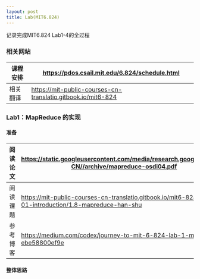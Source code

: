 ```yaml
---
layout: post
title: Lab(MIT6.824)
---
```


记录完成MIT6.824 Lab1-4的全过程
### 相关网站

| 课程安排 | https://pdos.csail.mit.edu/6.824/schedule.html               |
| -------- | ------------------------------------------------------------ |
| 相关翻译 | https://mit-public-courses-cn-translatio.gitbook.io/mit6-824 |

### Lab1：MapReduce 的实现

#### 准备

| 阅读论文 | https://static.googleusercontent.com/media/research.google.com/zh-CN//archive/mapreduce-osdi04.pdf |
| -------- | ------------------------------------------------------------ |
| 阅读课题 | https://mit-public-courses-cn-translatio.gitbook.io/mit6-824/lecture-01-introduction/1.8-mapreduce-han-shu |
| 参考博客 | https://medium.com/codex/journey-to-mit-6-824-lab-1-mapreduce-ebe58800ef9e |

####  整体思路

